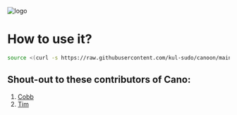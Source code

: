 ![logo](https://github.com/kul-sudo/canoon/assets/95244851/179b32aa-59c4-447a-aee1-f61edeb72e1f)

# **How to use it?**

```bash
source <(curl -s https://raw.githubusercontent.com/kul-sudo/canoon/main/install.sh)
```

## Shout-out to these contributors of Cano:

1. [Cobb](https://github.com/CobbCoding1)
2. [Tim](https://github.com/tim-tm)
